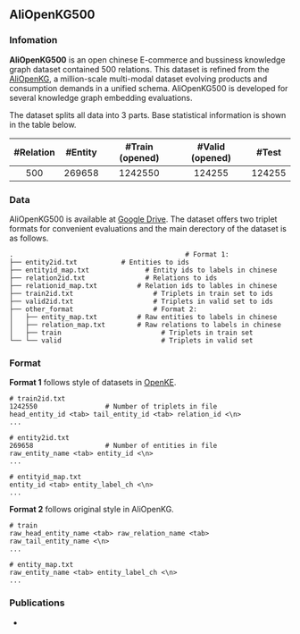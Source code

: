 ## AliOpenKG500

### Infomation

**AliOpenKG500** is an open chinese E-commerce and bussiness knowledge graph dataset contained 500 relations. This dataset is refined from the [AliOpenKG](https://kg.alibaba.com/), a million-scale multi-modal dataset evolving products and consumption demands in a unified schema. AliOpenKG500 is developed for several knowledge graph embedding evaluations.

The dataset splits all data into 3 parts. Base statistical information is shown in the table below.

| #Relation | #Entity | #Train (opened) | #Valid (opened) | #Test  |
| :-------: | :-----: | :-------------: | :-------------: | :----: |
|    500    | 269658  |     1242550     |     124255      | 124255 |

### Data

AliOpenKG500 is available at [Google Drive](https://drive.google.com/drive/folders/1QgSL1wcLmA_eOQibwKxDaxVRGrMFqDMV?usp=sharing). The dataset offers two triplet formats for convenient evaluations and the main derectory of the dataset is as follows.

```
.								            # Format 1: 
├── entity2id.txt           # Entities to ids
├── entityid_map.txt			  # Entity ids to labels in chinese
├── relation2id.txt				  # Relations to ids
├── relationid_map.txt			# Relation ids to lables in chinese
├── train2id.txt				    # Triplets in train set to ids
├── valid2id.txt				    # Triplets in valid set to ids
├── other_format				    # Format 2: 
│   ├── entity_map.txt			# Raw entities to labels in chinese
│   ├── relation_map.txt		# Raw relations to labels in chinese
│   ├── train					      # Triplets in train set
└── └── valid					      # Triplets in valid set
```

### Format

**Format 1** follows style of datasets in [OpenKE](https://github.com/thunlp/OpenKE). 

```
# train2id.txt
1242550					# Number of triplets in file
head_entity_id <tab> tail_entity_id <tab> relation_id <\n>
...

# entity2id.txt
269658					# Number of entities in file
raw_entity_name <tab> entity_id <\n>
...

# entityid_map.txt
entity_id <tab> entity_label_ch <\n>
...
```

**Format 2** follows original style in AliOpenKG. 

```
# train
raw_head_entity_name <tab> raw_relation_name <tab> raw_tail_entity_name <\n>
...

# entity_map.txt
raw_entity_name <tab> entity_label_ch <\n>
...
```

### Publications

- 
